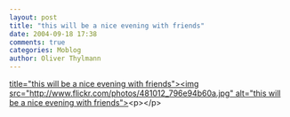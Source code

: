 ```yaml
---
layout: post
title: "this will be a nice evening with friends"
date: 2004-09-18 17:38
comments: true
categories: Moblog
author: Oliver Thylmann
---
```



[ title=&quot;this will be a nice evening with friends&quot;&gt;&lt;img src=&quot;http://www.flickr.com/photos/481012_796e94b60a.jpg&quot; alt=&quot;this will be a nice evening with friends&quot;&gt;](http://www.flickr.com/photos/oliver/481012/)&lt;p&gt;&lt;/p&gt;


